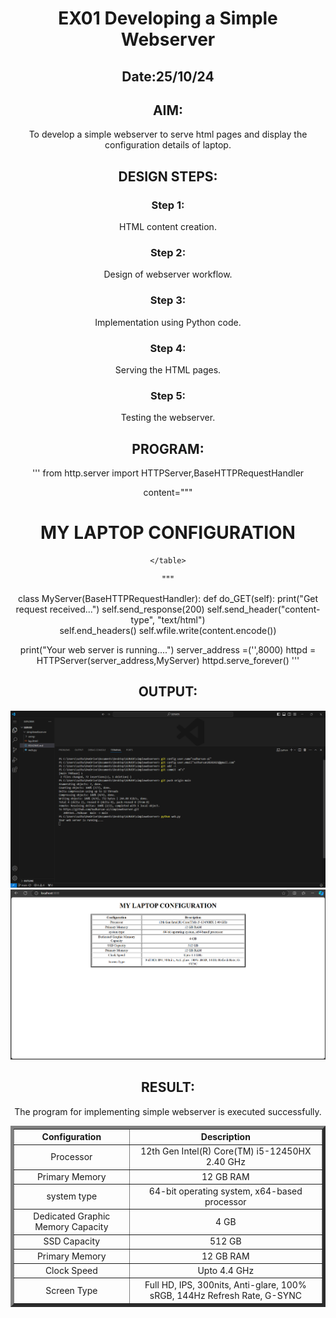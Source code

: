 # EX01 Developing a Simple Webserver
## Date:25/10/24

## AIM:
To develop a simple webserver to serve html pages and display the configuration details of laptop.

## DESIGN STEPS:
### Step 1: 
HTML content creation.

### Step 2:
Design of webserver workflow.

### Step 3:
Implementation using Python code.

### Step 4:
Serving the HTML pages.

### Step 5:
Testing the webserver.

## PROGRAM:
'''
from http.server import HTTPServer,BaseHTTPRequestHandler

content="""
<!doctype html>
<html>
<head>
<title> My Web Server</title>
</head>
<body align="center">
    <h1>MY LAPTOP CONFIGURATION</h1>
    <table border="5" cellbadding="100" width="50%" align="center">
        <tr>
            <th>Configuration</th>
            <th>Description</th>
        </tr>
        <tr>
            <td>Processor</td>
            <td>12th Gen Intel(R) Core(TM) i5-12450HX        2.40 GHz 
            </td>
        </tr>
        <tr>
            <td>Primary Memory</td>
            <td>12 GB RAM</td>
        </tr>
        <tr>
            <td>system type</td>
            <td>64-bit operating system, x64-based processor</td>
        </tr>
        <tr>
            <td>Dedicated Graphic Memory Capacity
            </td>
            <td>4 GB</td>
        </tr>
        <tr>
            <td>SSD Capacity
            </td>
            <td>512 GB</td>
        </tr>
        <tr>
            <td>Primary Memory</td>
            <td>12 GB RAM</td>
        </tr>
        <tr>
            <td>Clock Speed
            </td>
            <td>Upto 4.4 GHz</td>
        </tr>
        <tr>
            <td>Screen Type</td>
            <td>Full HD, IPS, 300nits, Anti-glare, 100% sRGB, 144Hz Refresh Rate, G-SYNC
            </td>
        </tr>
        
    </table>
</body>
</html>
"""

class MyServer(BaseHTTPRequestHandler):
    def do_GET(self):
        print("Get request received...")
        self.send_response(200) 
        self.send_header("content-type", "text/html")       
        self.end_headers()
        self.wfile.write(content.encode())

print("Your web server is running....") 
server_address =('',8000)
httpd = HTTPServer(server_address,MyServer)
httpd.serve_forever()
'''
## OUTPUT:
![alt text](<Screenshot 2024-10-24 162611.png>)
![alt text](<Screenshot 2024-10-24 163905.png>)

## RESULT:
The program for implementing simple webserver is executed successfully.